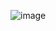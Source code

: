 ![image](https://github.com/tharunsathyamoorthy/BMI_CALCULATOR/assets/124668029/3091f1dd-1416-4d57-948e-19767fe54a09)
